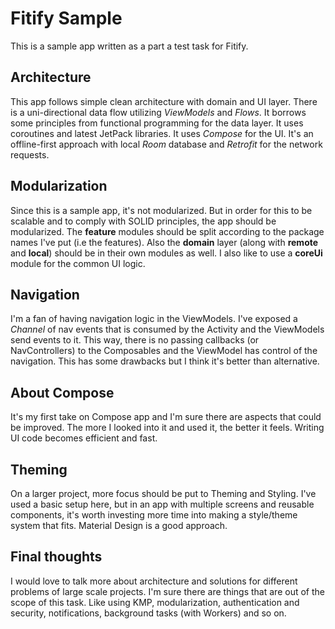 # Fitify Sample

This is a sample app written as a part a test task for Fitify.

## Architecture

This app follows simple clean architecture with domain and UI layer.
There is a uni-directional data flow utilizing *ViewModels* and *Flows*. It borrows some principles
from functional programming for the data layer. It uses coroutines and latest JetPack libraries.
It uses *Compose* for the UI. It's an offline-first approach with local *Room* database and *Retrofit* for the network requests.

## Modularization

Since this is a sample app, it's not modularized. But in order for this to be scalable and to comply
with SOLID principles, the app should be modularized. The **feature** modules should be split
according to the package names I've put (i.e the features).
Also the **domain** layer (along with **remote** and **local**) should be in their own modules as
well. I also like to use a **coreUi** module for the common UI logic.

## Navigation

I'm a fan of having navigation logic in the ViewModels. I've exposed a *Channel* of nav events that
is consumed by the Activity and the ViewModels send events to it.
This way, there is no passing callbacks (or NavControllers) to the Composables and the ViewModel has
control of the navigation. This has some drawbacks but I think it's better than alternative.

## About Compose

It's my first take on Compose app and I'm sure there are aspects that could be improved. The more I
looked into it and used it, the better it feels.
Writing UI code becomes efficient and fast.

## Theming

On a larger project, more focus should be put to Theming and Styling. I've used a basic setup here,
but in an app with multiple screens and reusable components, it's worth investing more time into
making a style/theme system that fits. Material Design is a good approach.

## Final thoughts

I would love to talk more about architecture and solutions for different problems of large scale
projects.
I'm sure there are things that are out of the scope of this task. Like using KMP, modularization,
authentication and security, notifications, background tasks (with Workers) and so on.